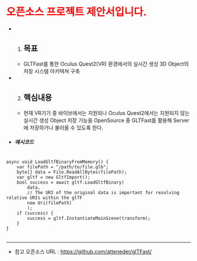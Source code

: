 
<span style="color:red">오픈소스 프로젝트 제안서입니다.</span>
==============================

* 1. ## 목표
  + GLTFast를 통한 Oculus Quest2(VR) 환경에서의 실시간 생성 3D Object의 저장 시스템 아키텍쳐 구축
* 2. ## 핵심내용
  + 현재 VR기기 중 바이브에서는 지원되나 Oculus Quest2에서는 지원되지 않는 실시간 생성 Object 저장 기능을 OpenSource 중 GLTFast를 활용해 Server에 저장하거나 불러올 수 있도록 한다.

* ##### 예시코드
<pre>
<code>
async void LoadGltfBinaryFromMemory() {
    var filePath = "/path/to/file.glb";
    byte[] data = File.ReadAllBytes(filePath);
    var gltf = new GltfImport();
    bool success = await gltf.LoadGltfBinary(
        data, 
        // The URI of the original data is important for resolving relative URIs within the glTF
        new Uri(filePath)
        );
    if (success) {
        success = gltf.InstantiateMainScene(transform);
    }
}
</code>
</pre>

*****

* 참고 오픈소스 URL : <https://github.com/atteneder/glTFast/>



